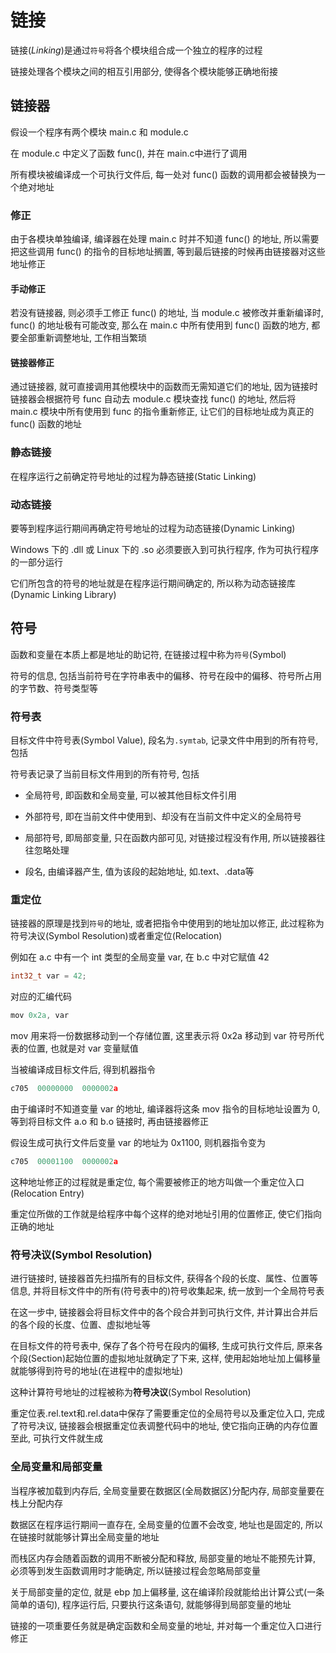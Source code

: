 <!--
 * @Description: 
 * @Version: 1.0
 * @Author: daLao
 * @Email: dalao@xxx.com
 * @Date: 2022-10-03 21:04:57
 * @LastEditors: Please set LastEditors
 * @LastEditTime: 2023-10-31 20:34:54
-->

# 链接

链接($Linking$)是通过`符号`将各个模块组合成一个独立的程序的过程

链接处理各个模块之间的相互引用部分, 使得各个模块能够正确地衔接

## 链接器

假设一个程序有两个模块 main.c 和 module.c

在 module.c 中定义了函数 func(), 并在 main.c中进行了调用

所有模块被编译成一个可执行文件后, 每一处对 func() 函数的调用都会被替换为一个绝对地址

### 修正

由于各模块单独编译, 编译器在处理 main.c 时并不知道 func() 的地址, 所以需要把这些调用 func() 的指令的目标地址搁置, 等到最后链接的时候再由链接器对这些地址修正

#### 手动修正

若没有链接器, 则必须手工修正 func() 的地址, 当 module.c 被修改并重新编译时, func() 的地址极有可能改变, 那么在 main.c 中所有使用到 func() 函数的地方, 都要全部重新调整地址, 工作相当繁琐

#### 链接器修正

通过链接器, 就可直接调用其他模块中的函数而无需知道它们的地址, 因为链接时链接器会根据符号 func 自动去 module.c 模块查找 func() 的地址, 然后将 main.c 模块中所有使用到 func 的指令重新修正, 让它们的目标地址成为真正的 func() 函数的地址

### 静态链接

在程序运行之前确定符号地址的过程为静态链接(Static Linking)

### 动态链接

要等到程序运行期间再确定符号地址的过程为动态链接(Dynamic Linking)

Windows 下的 .dll 或 Linux 下的 .so 必须要嵌入到可执行程序, 作为可执行程序的一部分运行

它们所包含的符号的地址就是在程序运行期间确定的, 所以称为动态链接库(Dynamic Linking Library)

## 符号

函数和变量在本质上都是地址的助记符, 在链接过程中称为`符号`(Symbol)

符号的信息, 包括当前符号在字符串表中的偏移、符号在段中的偏移、符号所占用的字节数、符号类型等

### 符号表

目标文件中符号表(Symbol Value), 段名为`.symtab`, 记录文件中用到的所有符号, 包括

符号表记录了当前目标文件用到的所有符号, 包括

- 全局符号, 即函数和全局变量, 可以被其他目标文件引用

- 外部符号, 即在当前文件中使用到、却没有在当前文件中定义的全局符号

- 局部符号, 即局部变量, 只在函数内部可见, 对链接过程没有作用, 所以链接器往往忽略处理

- 段名, 由编译器产生, 值为该段的起始地址, 如.text、.data等

### 重定位

链接器的原理是找到`符号`的地址, 或者把指令中使用到的地址加以修正, 此过程称为符号决议(Symbol Resolution)或者重定位(Relocation)

例如在 a.c 中有一个 int 类型的全局变量 var, 在 b.c 中对它赋值 42

```c
int32_t var = 42;
```

对应的汇编代码

```c
mov 0x2a, var
```

mov 用来将一份数据移动到一个存储位置, 这里表示将 0x2a 移动到 var 符号所代表的位置, 也就是对 var 变量赋值

当被编译成目标文件后, 得到机器指令

```c
c705  00000000  0000002a
```

由于编译时不知道变量 var 的地址, 编译器将这条 mov 指令的目标地址设置为 0, 等到将目标文件 a.o 和 b.o 链接时, 再由链接器修正

假设生成可执行文件后变量 var 的地址为 0x1100, 则机器指令变为

```c
c705  00001100  0000002a
```

这种地址修正的过程就是重定位, 每个需要被修正的地方叫做一个重定位入口(Relocation Entry)

重定位所做的工作就是给程序中每个这样的绝对地址引用的位置修正, 使它们指向正确的地址

### 符号决议(Symbol Resolution)

进行链接时, 链接器首先扫描所有的目标文件, 获得各个段的长度、属性、位置等信息, 并将目标文件中的所有(符号表中的)符号收集起来, 统一放到一个全局符号表

在这一步中, 链接器会将目标文件中的各个段合并到可执行文件, 并计算出合并后的各个段的长度、位置、虚拟地址等

在目标文件的符号表中, 保存了各个符号在段内的偏移, 生成可执行文件后, 原来各个段(Section)起始位置的虚拟地址就确定了下来, 这样, 使用起始地址加上偏移量就能够得到符号的地址(在进程中的虚拟地址)

这种计算符号地址的过程被称为**符号决议**(Symbol Resolution)

重定位表.rel.text和.rel.data中保存了需要重定位的全局符号以及重定位入口, 完成了符号决议, 链接器会根据重定位表调整代码中的地址, 使它指向正确的内存位置
至此, 可执行文件就生成

### 全局变量和局部变量

当程序被加载到内存后, 全局变量要在数据区(全局数据区)分配内存, 局部变量要在栈上分配内存

数据区在程序运行期间一直存在, 全局变量的位置不会改变, 地址也是固定的, 所以在链接时就能够计算出全局变量的地址

而栈区内存会随着函数的调用不断被分配和释放, 局部变量的地址不能预先计算, 必须等到发生函数调用时才能确定, 所以链接过程会忽略局部变量

关于局部变量的定位, 就是 ebp 加上偏移量, 这在编译阶段就能给出计算公式(一条简单的语句), 程序运行后, 只要执行这条语句, 就能够得到局部变量的地址

链接的一项重要任务就是确定函数和全局变量的地址, 并对每一个重定位入口进行修正

